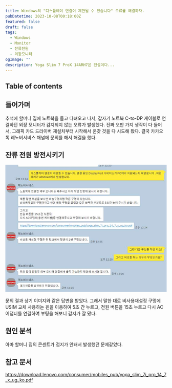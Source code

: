 ```yaml
---
title: Windows의 "디스플레이 연결이 제한될 수 있습니다" 오류를 해결하자.
pubDatetime: 2023-10-08T00:18:00Z
featured: false
draft: false
tags:
  - Windows
  - Monitor
  - 잔류전원
  - 외장모니터
ogImage: ""
description: Yoga Slim 7 ProX 14ARH7은 전설이다...
---
```


## Table of contents

## 들어가며

추석에 할머니 집에 노트북을 들고 다녀오고 나서, 갑자기 노트북 C-to-DP 케이블로 연결하던 외장 모니터가 감지되지 않는 오류가 발생했다.
진짜 오만 가지 생각이 다 들어서, 그래픽 카드 드라이버 재설치부터 시작해서 온갖 것을 다 시도해 봤다.
결국 카카오톡 레노버서비스 채널에 문의를 해서 해결을 했다.

## 잔류 전원 방전시키기

![](/src/assets/image/fix-windows-external-monitor-not-detected-1696692517090.jpeg)

문의 결과 상기 이미지와 같은 답변을 받았다.
그래서 말한 대로 비사용재설정 구멍에 USIM 교체 사용하는 핀을 이용하여 5초 간 누르고, 전원 버튼을 15초 누르고 다시 AC어댑터를 연결하여 부팅을 해보니 감지가 잘 됐다.

## 원인 분석

아마 할머니 집의 콘센트가 접지가 안돼서 발생했던 문제같았다.

## 참고 문서

<https://download.lenovo.com/consumer/mobiles_pub/yoga_slim_7i_pro_14_7_x_ug_ko.pdf>
